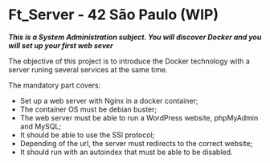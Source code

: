 # Ft_Server - 42 São Paulo (WIP)
***This is a System Administration subject. You will discover Docker and you will set up your first web sever***

The objective of this project is to introduce the Docker technology with a server runing several services at the same time.

The mandatory part covers:
- Set up a web server with Nginx in a docker container;
- The container OS must be debian buster;
- The web server must be able to run a WordPress website, phpMyAdmin and MySQL;
- It should be able to use the SSl protocol;
- Depending of the url, the server must redirects to the correct website;
- It should run with an autoindex that must be able to be disabled.

